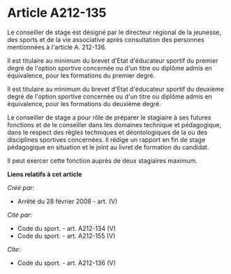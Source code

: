 # Article A212-135

Le conseiller de stage est désigné par le directeur régional de la jeunesse, des sports et de la vie associative après
consultation des personnes mentionnées à l'article A. 212-136. 

Il est titulaire au minimum du brevet d'Etat d'éducateur sportif du premier degré de l'option sportive concernée ou d'un
titre ou diplôme admis en équivalence, pour les formations du premier degré. 

Il est titulaire au minimum du brevet d'Etat d'éducateur sportif du deuxième degré de l'option sportive concernée ou d'un
titre ou diplôme admis en équivalence, pour les formations du deuxième degré. 

Le conseiller de stage a pour rôle de préparer le stagiaire à ses futures fonctions et de le conseiller dans les domaines
technique et pédagogique, dans le respect des règles techniques et déontologiques de la ou des disciplines sportives
concernées. Il rédige un rapport en fin de stage pédagogique en situation et le joint au livret de formation du candidat. 

Il peut exercer cette fonction auprès de deux stagiaires maximum.

**Liens relatifs à cet article**

_Créé par_:

  - Arrêté du 28 février 2008 - art. (V)

_Cité par_:

  - Code du sport. - art. A212-134 (V)
  - Code du sport. - art. A212-155 (V)

_Cite_:

  - Code du sport. - art. A212-136 (V)
